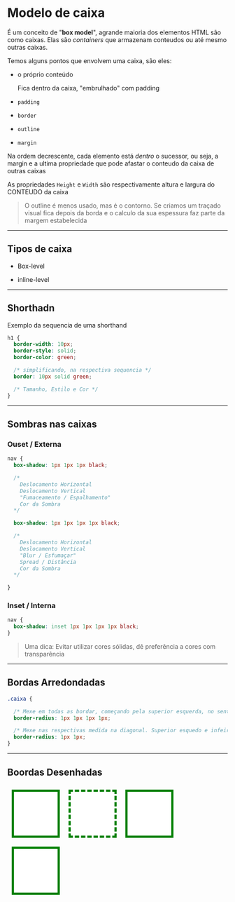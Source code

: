 <link rel="stylesheet" href="style.css">

# Modelo de caixa

É um conceito de "**box model**", agrande maioria dos elementos HTML são como caixas. Elas são *containers* que armazenam conteudos ou até mesmo outras caixas.

Temos alguns pontos que envolvem uma caixa, são eles: 

- o próprio conteúdo

  Fica dentro da caixa, "embrulhado" com padding

- `padding`

- `border`

- `outline`

- `margin`

Na ordem decrescente, cada elemento está *dentro* o sucessor, ou seja, a margin e a ultima propriedade que pode afastar o conteudo da caixa de outras caixas

As propriedades `Height` e `Width` são respectivamente altura e largura do CONTEUDO da caixa

> O outline é menos usado, mas é o contorno. Se criamos um traçado visual fica depois da borda e o calculo da sua espessura faz parte da margem estabelecida 

---

## Tipos de caixa

- Box-level

- inline-level

---

## Shorthadn

Exemplo da sequencia de uma shorthand

~~~css
h1 {
  border-width: 10px;
  border-style: solid;
  border-color: green;

  /* simplificando, na respectiva sequencia */
  border: 10px solid green;

  /* Tamanho, Estilo e Cor */
}
~~~

---

## Sombras nas caixas

### Ouset / Externa

~~~css
nav {
  box-shadow: 1px 1px 1px black;

  /* 
    Deslocamento Horizontal
    Deslocamento Vertical
    "Fumaceamento / Espalhamento"
    Cor da Sombra
  */

  box-shadow: 1px 1px 1px 1px black;

  /* 
    Deslocamento Horizontal
    Deslocamento Vertical
    "Blur / Esfumaçar"
    Spread / Distância
    Cor da Sombra
  */

}
~~~

### Inset / Interna

~~~css
nav {
  box-shadow: inset 1px 1px 1px 1px black;
}
~~~

> Uma dica: Evitar utilizar cores sólidas, dê preferência a cores com transparência

---

## Bordas Arredondadas

~~~css
.caixa {

  /* Mexe em todas as bordar, começando pela superior esquerda, no sentido horário */
  border-radius: 1px 1px 1px 1px;

  /* Mexe nas respectivas medida na diagonal. Superior esquedo e infeiror direito, Superior direito e inferior esquerdo */
  border-radius: 1px 1px;
}
~~~

---


## Boordas Desenhadas

<div style="display: flex; flex-wrap: wrap;">
  <div style="
  width: 100px;
  height: 100px;
  background-color: white;
  border: 5px solid green;
  margin: 10px;
  ">
  </div>
  <div style="
  width: 100px;
  height: 100px;
  background-color: white;
  border: 5px dashed green;
  margin: 10px;
  ">
  </div>
  <div style="
  width: 100px;
  height: 100px;
  background-color: white;
  border: 5px solid green;
  margin: 10px;
  ">
  </div>
  <div style="
  width: 100px;
  height: 100px;
  background-color: white;
  border: 5px solid green;
  margin: 10px;
  ">
  </div>
</div>